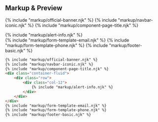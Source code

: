 ﻿## Markup & Preview

{% include "markup/official-banner.njk" %}
{% include "markup/navbar-iconic.njk" %}
{% include "markup/component-page-title.njk" %}
<div class="container-fluid">
    <div class="row">
        <div class="col-12">
            {% include "markup/alert-info.njk" %}
        </div>
    </div>
</div>
{% include "markup/form-template-email.njk" %}
{% include "markup/form-template-phone.njk" %}
{% include "markup/footer-basic.njk" %}

``` html
{% include "markup/official-banner.njk" %}
{% include "markup/navbar-iconic.njk" %}
{% include "markup/component-page-title.njk" %}
<div class="container-fluid">
    <div class="row">
        <div class="col-12">
            {% include "markup/alert-info.njk" %}
        </div>
    </div>
</div>
{% include "markup/form-template-email.njk" %}
{% include "markup/form-template-phone.njk" %}
{% include "markup/footer-basic.njk" %}
```
